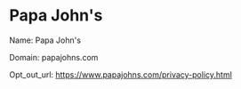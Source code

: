 # Papa John's

Name: Papa John's

Domain: papajohns.com

Opt_out_url: https://www.papajohns.com/privacy-policy.html
